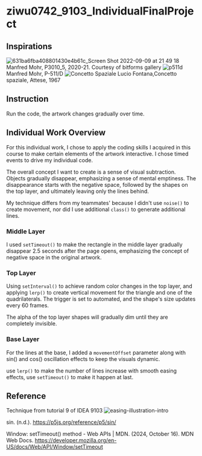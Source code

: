 # ziwu0742_9103_IndividualFinalProject

## Inspirations
![631ba6fba408801430e4b61c_Screen Shot 2022-09-09 at 21 49 18](https://github.com/user-attachments/assets/be5200e4-e40c-4d3a-8e2b-f8081c3017d5)
Manfred Mohr, P3010_5, 2020-21. Courtesy of bitforms gallery
![p511d](https://github.com/user-attachments/assets/8128fe6f-0c45-4c2a-99ed-e6a2f758f31a)
Manfred Mohr, P-511/D
![Concetto Spaziale](https://github.com/user-attachments/assets/22718d74-fc3c-4117-af67-f620b4063975)
Lucio Fontana,Concetto spaziale, Attese, 1967

## Instruction 
Run the code, the artwork changes gradually over time. 

## Individual Work Overview
For this individual work, I chose to apply the coding skills I acquired in this course to make certain elements of the artwork interactive. I chose timed events to drive my individual code. 

The overall concept I want to create is a sense of visual subtraction. Objects gradually disappear, emphasizing a sense of mental emptiness. The disappearance starts with the negative space, followed by the shapes on the top layer, and ultimately leaving only the lines behind. 

My technique differs from my teammates' because I didn't use `noise()` to create movement, nor did I use additional `class()` to generate additional lines.

### Middle Layer

I used `setTimeout()` to make the rectangle in the middle layer gradually disappear 2.5 seconds after the page opens, emphasizing the concept of negative space in the original artwork. 

### Top Layer

Using `setInterval()` to achieve random color changes in the top layer, and applying `lerp()` to create vertical movement for the triangle and one of the quadrilaterals. The trigger is set to automated, and the shape's size updates every 60 frames. 

The alpha of the top layer shapes will gradually dim until they are completely invisible. 

### Base Layer 
For the lines at the base, I added a `movementOffset` parameter along with sin() and cos() oscillation effects to keep the visuals dynamic.

use `lerp()` to make the number of lines increase with smooth easing effects, use `setTimeout()` to make it happen at last. 

## Reference

Technique from tutorial 9 of IDEA 9103 ![easing-illustration-intro](https://github.com/user-attachments/assets/61ed5157-1ef3-4ccc-bba6-e3737b1c7d83) 

sin. (n.d.). https://p5js.org/reference/p5/sin/

Window: setTimeout() method - Web APIs | MDN. (2024, October 16). MDN Web Docs. https://developer.mozilla.org/en-US/docs/Web/API/Window/setTimeout 
